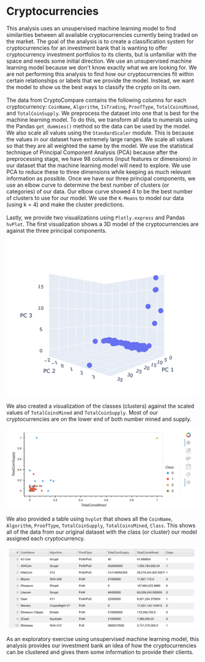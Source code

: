 # Cryptocurrencies

This analysis uses an unsupervised machine learning model to find similarities between all available cryptocurrencies currently being traded on the market. The goal of the analysis is to create a classification system for cryptocurrencies for an investment bank that is wanting to offer cryptocurrency investment portfolios to its clients, but is unfamiliar with the space and needs some initial direction. We use an unsupervised machine learning model because we don't know exactly what we are looking for. We are not performing this analysis to find how our cryptocurrencies fit within certain relationships or labels that we provide the model. Instead, we want the model to show us the best ways to classify the crypto on its own. 
<br>
<br>
The data from CryptoCompare contains the following columns for each cryptocurrency: `CoinName`, `Algorithm`, `IsTrading`, `ProofType`, `TotalCoinsMined`, and `TotalCoinSupply`. We preprocess the dataset into one that is best for the machine learning model. To do this, we transform all data to numerals using the Pandas `get_dummies()` method so the data can be used by the model. We also scale all values using the `StandardScaler` module. This is because the values in our dataset have extremely large ranges. We scale all values so that they are all weighted the same by the model. 
We use the statistical technique of Principal Component Analysis (PCA) because after the preprocessing stage, we have 98 columns (input features or dimensions) in our dataset that the machine learning model will need to explore. We use PCA to reduce these to three dimensions while keeping as much relevant information as possible. Once we have our three principal components, we use an elbow curve to determine the best number of clusters (or categories) of our data. Our elbow curve showed 4 to be the best number of clusters to use for our model. We use the `K-Means` to model our data (using k = 4) and make the cluster predictions.
<br>
<br>
Lastly, we provide two visualizations using `Plotly.express` and Pandas `hvPlot`. The first visualization shows a 3D model of the cryptocurrencies are against the three principal components.

<img src="images/3d.png">

 We also created a visualization of the classes (clusters) against the scaled values of `TotalCoinsMined` and `TotalCoinSupply`. Most of our cryptocurrencies are on the lower end of both number mined and supply. 

<img src="images/hvplot.png">

We also provided a table using `hvplot` that shows all the `CoinName`, `Algorithm`, `ProofType`, `TotalCoinSupply`, `TotalCoinsMined`, `Class`. This shows all of the data from our original dataset with the class (or cluster) our model assigned each cryptocurrency. 

<img src="images/table.png">

As an exploratory exercise using unsupervised machine learning model, this analysis provides our investment bank an idea of how the cryptocurrencies can be clustered and gives them some information to provide their clients. 